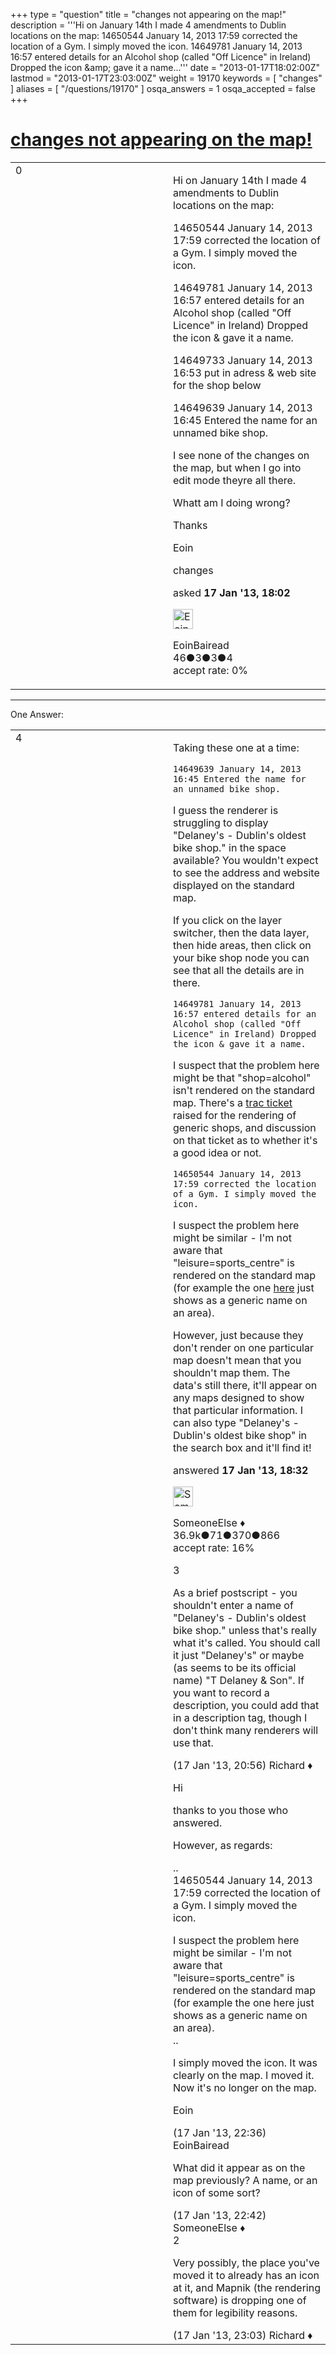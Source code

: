 +++
type = "question"
title = "changes not appearing on the map!"
description = '''Hi on January 14th I made 4 amendments to Dublin locations on the map: 14650544 January 14, 2013 17:59 corrected the location of a Gym. I simply moved the icon. 14649781 January 14, 2013 16:57 entered details for an Alcohol shop (called &quot;Off Licence&quot; in Ireland) Dropped the icon &amp;amp; gave it a name...'''
date = "2013-01-17T18:02:00Z"
lastmod = "2013-01-17T23:03:00Z"
weight = 19170
keywords = [ "changes" ]
aliases = [ "/questions/19170" ]
osqa_answers = 1
osqa_accepted = false
+++

<div class="headNormal">

# [changes not appearing on the map!](/questions/19170/changes-not-appearing-on-the-map)

</div>

<div id="main-body">

<div id="askform">

<table id="question-table" style="width:100%;">
<colgroup>
<col style="width: 50%" />
<col style="width: 50%" />
</colgroup>
<tbody>
<tr>
<td style="width: 30px; vertical-align: top"><div class="vote-buttons">
<span id="post-19170-upvote" class="ajax-command post-vote up" rel="nofollow" title="I like this post (click again to cancel)"> </span>
<div id="post-19170-score" class="post-score" title="current number of votes">
0
</div>
<span id="post-19170-downvote" class="ajax-command post-vote down" rel="nofollow" title="I dont like this post (click again to cancel)"> </span> <span id="favorite-mark" class="ajax-command favorite-mark" rel="nofollow" title="mark/unmark this question as favorite (click again to cancel)"> </span>
<div id="favorite-count" class="favorite-count">
&#10;</div>
</div></td>
<td><div id="item-right">
<div class="question-body">
<p>Hi on January 14th I made 4 amendments to Dublin locations on the map:</p>
<p>14650544 January 14, 2013 17:59 corrected the location of a Gym. I simply moved the icon.</p>
<p>14649781 January 14, 2013 16:57 entered details for an Alcohol shop (called "Off Licence" in Ireland) Dropped the icon &amp; gave it a name.</p>
<p>14649733 January 14, 2013 16:53 put in adress &amp; web site for the shop below</p>
<p>14649639 January 14, 2013 16:45 Entered the name for an unnamed bike shop.</p>
<p>I see none of the changes on the map, but when I go into edit mode theyre all there.</p>
<p>Whatt am I doing wrong?</p>
<p>Thanks</p>
<p>Eoin</p>
</div>
<div id="question-tags" class="tags-container tags">
<span class="post-tag tag-link-changes" rel="tag" title="see questions tagged &#39;changes&#39;">changes</span>
</div>
<div id="question-controls" class="post-controls">
&#10;</div>
<div class="post-update-info-container">
<div class="post-update-info post-update-info-user">
<p>asked <strong>17 Jan '13, 18:02</strong></p>
<img src="https://secure.gravatar.com/avatar/54d2beea9e8fb724efe00037d7af41c2?s=32&amp;d=identicon&amp;r=g" class="gravatar" width="32" height="32" alt="EoinBairead&#39;s gravatar image" />
<p><span>EoinBairead</span><br />
<span class="score" title="46 reputation points">46</span><span title="3 badges"><span class="badge1">●</span><span class="badgecount">3</span></span><span title="3 badges"><span class="silver">●</span><span class="badgecount">3</span></span><span title="4 badges"><span class="bronze">●</span><span class="badgecount">4</span></span><br />
<span class="accept_rate" title="Rate of the user&#39;s accepted answers">accept rate:</span> <span title="EoinBairead has no accepted answers">0%</span></p>
</div>
</div>
<div id="comments-container-19170" class="comments-container">
&#10;</div>
<div id="comment-tools-19170" class="comment-tools">
&#10;</div>
<div class="clear">
&#10;</div>
<div id="comment-19170-form-container" class="comment-form-container">
&#10;</div>
<div class="clear">
&#10;</div>
</div></td>
</tr>
</tbody>
</table>

------------------------------------------------------------------------

<div class="tabBar">

<span id="sort-top"></span>

<div class="headQuestions">

One Answer:

</div>

</div>

<span id="19171"></span>

<div id="answer-container-19171" class="answer">

<table style="width:100%;">
<colgroup>
<col style="width: 50%" />
<col style="width: 50%" />
</colgroup>
<tbody>
<tr>
<td style="width: 30px; vertical-align: top"><div class="vote-buttons">
<span id="post-19171-upvote" class="ajax-command post-vote up" rel="nofollow" title="I like this post (click again to cancel)"> </span>
<div id="post-19171-score" class="post-score" title="current number of votes">
4
</div>
<span id="post-19171-downvote" class="ajax-command post-vote down" rel="nofollow" title="I dont like this post (click again to cancel)"> </span>
</div></td>
<td><div class="item-right">
<div class="answer-body">
<p>Taking these one at a time:</p>
<pre><code>14649639 January 14, 2013 16:45 Entered the name for an unnamed bike shop.</code></pre>
<p>I guess the renderer is struggling to display "Delaney's - Dublin's oldest bike shop." in the space available? You wouldn't expect to see the address and website displayed on the standard map.</p>
<p>If you click on the layer switcher, then the data layer, then hide areas, then click on your bike shop node you can see that all the details are in there.</p>
<pre><code>14649781 January 14, 2013 16:57 entered details for an Alcohol shop (called &quot;Off Licence&quot; in Ireland) Dropped the icon &amp; gave it a name.</code></pre>
<p>I suspect that the problem here might be that "shop=alcohol" isn't rendered on the standard map. There's a <a href="https://trac.openstreetmap.org/ticket/3043">trac ticket</a> raised for the rendering of generic shops, and discussion on that ticket as to whether it's a good idea or not.</p>
<pre><code>14650544 January 14, 2013 17:59 corrected the location of a Gym. I simply moved the icon.</code></pre>
<p>I suspect the problem here might be similar - I'm not aware that "leisure=sports_centre" is rendered on the standard map (for example the one <a href="http://www.openstreetmap.org/?lat=53.228842&amp;lon=-1.422019&amp;zoom=18&amp;layers=M">here</a> just shows as a generic name on an area).</p>
<p>However, just because they don't render on one particular map doesn't mean that you shouldn't map them. The data's still there, it'll appear on any maps designed to show that particular information. I can also type "Delaney's - Dublin's oldest bike shop" in the search box and it'll find it!</p>
</div>
<div class="answer-controls post-controls">
&#10;</div>
<div class="post-update-info-container">
<div class="post-update-info post-update-info-user">
<p>answered <strong>17 Jan '13, 18:32</strong></p>
<img src="https://secure.gravatar.com/avatar/0bf1aa22f7f5e045b0eb8beb79fe7907?s=32&amp;d=identicon&amp;r=g" class="gravatar" width="32" height="32" alt="SomeoneElse&#39;s gravatar image" />
<p><span>SomeoneElse ♦</span><br />
<span class="score" title="36866 reputation points"><span>36.9k</span></span><span title="71 badges"><span class="badge1">●</span><span class="badgecount">71</span></span><span title="370 badges"><span class="silver">●</span><span class="badgecount">370</span></span><span title="866 badges"><span class="bronze">●</span><span class="badgecount">866</span></span><br />
<span class="accept_rate" title="Rate of the user&#39;s accepted answers">accept rate:</span> <span title="SomeoneElse has 228 accepted answers">16%</span></p>
</div>
</div>
<div id="comments-container-19171" class="comments-container">
<span id="19174"></span>
<div id="comment-19174" class="comment">
<div id="post-19174-score" class="comment-score">
3
</div>
<div class="comment-text">
<p>As a brief postscript - you shouldn't enter a name of "Delaney's - Dublin's oldest bike shop." unless that's really what it's called. You should call it just "Delaney's" or maybe (as seems to be its official name) "T Delaney &amp; Son". If you want to record a description, you could add that in a description tag, though I don't think many renderers will use that.</p>
</div>
<div id="comment-19174-info" class="comment-info">
<span class="comment-age">(17 Jan '13, 20:56)</span> <span class="comment-user userinfo">Richard ♦</span>
</div>
</div>
<span id="19177"></span>
<div id="comment-19177" class="comment">
<div id="post-19177-score" class="comment-score">
&#10;</div>
<div class="comment-text">
<p>Hi</p>
<p>thanks to you those who answered.</p>
<p>However, as regards:</p>
<p>..<br />
14650544 January 14, 2013 17:59 corrected the location of a Gym. I simply moved the icon.</p>
<p>I suspect the problem here might be similar - I'm not aware that "leisure=sports_centre" is rendered on the standard map (for example the one here just shows as a generic name on an area).<br />
..<br />
</p>
<p>I simply moved the icon. It was clearly on the map. I moved it. Now it's no longer on the map.</p>
<p>Eoin</p>
</div>
<div id="comment-19177-info" class="comment-info">
<span class="comment-age">(17 Jan '13, 22:36)</span> <span class="comment-user userinfo">EoinBairead</span>
</div>
</div>
<span id="19178"></span>
<div id="comment-19178" class="comment">
<div id="post-19178-score" class="comment-score">
&#10;</div>
<div class="comment-text">
<p>What did it appear as on the map previously? A name, or an icon of some sort?</p>
</div>
<div id="comment-19178-info" class="comment-info">
<span class="comment-age">(17 Jan '13, 22:42)</span> <span class="comment-user userinfo">SomeoneElse ♦</span>
</div>
</div>
<span id="19179"></span>
<div id="comment-19179" class="comment">
<div id="post-19179-score" class="comment-score">
2
</div>
<div class="comment-text">
<p>Very possibly, the place you've moved it to already has an icon at it, and Mapnik (the rendering software) is dropping one of them for legibility reasons.</p>
</div>
<div id="comment-19179-info" class="comment-info">
<span class="comment-age">(17 Jan '13, 23:03)</span> <span class="comment-user userinfo">Richard ♦</span>
</div>
</div>
</div>
<div id="comment-tools-19171" class="comment-tools">
&#10;</div>
<div class="clear">
&#10;</div>
<div id="comment-19171-form-container" class="comment-form-container">
&#10;</div>
<div class="clear">
&#10;</div>
</div></td>
</tr>
</tbody>
</table>

</div>

<div class="paginator-container-left">

</div>

</div>

</div>

